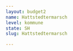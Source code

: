 ```yaml
---
layout: budget2
name: Hattstedtermarsch
level: kommune
state: SH
slug: Hattstedtermarsch

---
```



